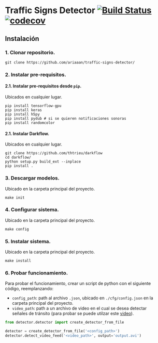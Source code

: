 # Traffic Signs Detector [![Build Status](https://travis-ci.org/ariaaan/traffic-signs-detector.svg?branch=master)](https://travis-ci.org/ariaaan/traffic-signs-detector) [![codecov](https://codecov.io/gh/ariaaan/traffic-signs-detector/branch/master/graph/badge.svg)](https://codecov.io/gh/ariaaan/traffic-signs-detector)

## Instalación

### 1. Clonar repositorio.
```
git clone https://github.com/ariaaan/traffic-signs-detector/
```

### 2. Instalar pre-requisitos.
#### 2.1. Instalar pre-requisitos desde `pip`.
Ubicados en cualquier lugar.
```
pip install tensorflow-gpu
pip install keras
pip install h5py
pip install pydub # si se quieren notificaciones sonoras
pip install randomcolor
```

#### 2.1. Instalar Darkflow.

Ubicados en cualquier lugar.
```
git clone https://github.com/thtrieu/darkflow
cd darkflow/
python setup.py build_ext --inplace
pip install .
```


### 3. Descargar modelos.
Ubicado en la carpeta principal del proyecto.
```
make init
```

### 4. Configurar sistema.
Ubicado en la carpeta principal del proyecto.
```
make config
```

### 5. Instalar sistema.
Ubicado en la carpeta principal del proyecto.
```
make install
```

### 6. Probar funcionamiento.
Para probar el funcionamiento, crear un script de python con el siguiente código, reemplanzando:
- `config_path`: path al archivo `.json`, ubicado en `./cfg/config.json` en la carpeta principal del proyecto.
- `video_path`: path a un archivo de video en el cual se desea detectar señales de tránsito (para probar se puede utilzar este [video]()).

```python
from detector.detector import create_detector_from_file

detector = create_detector_from_file('<config_path>')
detector.detect_video_feed('<video_path>', output='output.avi')
```
